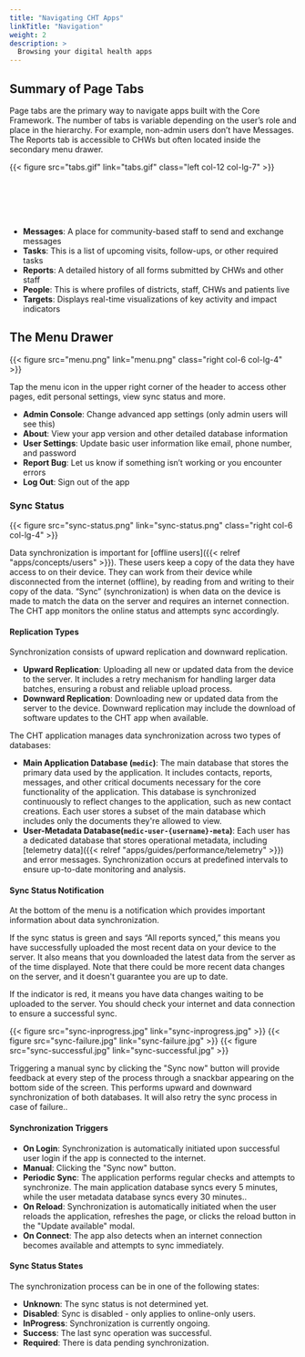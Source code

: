 ```yaml
---
title: "Navigating CHT Apps"
linkTitle: "Navigation"
weight: 2
description: >
  Browsing your digital health apps
---
```


## Summary of Page Tabs

Page tabs are the primary way to navigate apps built with the Core Framework. The number of tabs is variable depending on the user’s role and place in the hierarchy. For example, non-admin users don’t have Messages. The Reports tab is accessible to CHWs but often located inside the secondary menu drawer.

{{< figure src="tabs.gif" link="tabs.gif" class="left col-12 col-lg-7" >}}

<br><br><br><br>

- **Messages​**: A place for community-based staff to send and exchange messages
- **Tasks​**: This is a list of upcoming visits, follow-ups, or other required tasks
- **Reports​**: A detailed history of all forms submitted by CHWs and other staff
- **People​**: This is where profiles of districts, staff, CHWs and patients live
- **Targets**: Displays real-time visualizations of key activity and impact indicators


## The Menu Drawer

{{< figure src="menu.png" link="menu.png" class="right col-6 col-lg-4" >}}

Tap the menu icon in the upper right corner of the header to access other pages, edit personal settings, view sync status and more.
- **Admin Console**: Change advanced app settings (only admin users will see this)
- **About**: View your app version and other detailed database information 
- **User Settings**: Update basic user information like email, phone number, and password
- **Report Bug**: Let us know if something isn’t working or you encounter errors
- **Log Out**: Sign out of the app

### Sync Status

{{< figure src="sync-status.png" link="sync-status.png" class="right col-6 col-lg-4" >}}

Data synchronization is important for [offline users]({{< relref "apps/concepts/users" >}}). These users keep a copy of the data they have access to on their device. They can work from their device while disconnected from the internet (offline), by reading from and writing to their copy of the data. “Sync” (synchronization) is when data on the device is made to match the data on the server and requires an internet connection. The CHT app monitors the online status and attempts sync accordingly.

#### Replication Types

Synchronization consists of upward replication and downward replication. 
- **Upward Replication**: Uploading all new or updated data from the device to the server. It includes a retry mechanism for handling larger data batches, ensuring a robust and reliable upload process.
- **Downward Replication**: Downloading new or updated data from the server to the device. Downward replication may include the download of software updates to the CHT app when available.

The CHT application manages data synchronization across two types of databases:

- **Main Application Database (`medic`)**: The main database that stores the primary data used by the application. It includes contacts, reports, messages, and other critical documents necessary for the core functionality of the application. This database is synchronized continuously to reflect changes to the application, such as new contact creations. Each user stores a subset of the main database which includes only the documents they're allowed to view.
- **User-Metadata Database(`medic-user-{username}-meta`)**: Each user has a dedicated database that stores operational metadata, including [telemetry data]({{< relref "apps/guides/performance/telemetry" >}}) and error messages. Synchronization occurs at predefined intervals to ensure up-to-date monitoring and analysis.

#### Sync Status Notification

At the bottom of the menu is a notification which provides important information about data synchronization.

If the sync status is green and says “All reports synced,” this means you have successfully uploaded the most recent data on your device to the server. It also means that you downloaded the latest data from the server as of the time displayed. Note that there could be more recent data changes on the server, and it doesn't guarantee you are up to date.

If the indicator is red, it means you have data changes waiting to be uploaded to the server. You should check your internet and data connection to ensure a successful sync.

<aside class="right col-6 col-lg-4">
{{< figure src="sync-inprogress.jpg" link="sync-inprogress.jpg" >}}
{{< figure src="sync-failure.jpg" link="sync-failure.jpg" >}}
{{< figure src="sync-successful.jpg" link="sync-successful.jpg" >}}
</aside>

Triggering a manual sync by clicking the "Sync now" button will provide feedback at every step of the process through a snackbar appearing on the bottom side of the screen. This performs upward and downward synchronization of both databases. It will also retry the sync process in case of failure..

#### Synchronization Triggers
- **On Login**: Synchronization is automatically initiated upon successful user login if the app is connected to the internet.
- **Manual**: Clicking the "Sync now" button.
- **Periodic Sync**: The application performs regular checks and attempts to synchronize. The main application database syncs every 5 minutes, while the user metadata database syncs every 30 minutes..
- **On Reload**: Synchronization is automatically initiated when the user reloads the application, refreshes the page, or clicks the reload button in the "Update available" modal.
- **On Connect**: The app also detects when an internet connection becomes available and attempts to sync immediately.

#### Sync Status States
The synchronization process can be in one of the following states:

- **Unknown**: The sync status is not determined yet.
- **Disabled**: Sync is disabled - only applies to online-only users.
- **InProgress**: Synchronization is currently ongoing.
- **Success**: The last sync operation was successful.
- **Required**: There is data pending synchronization.
